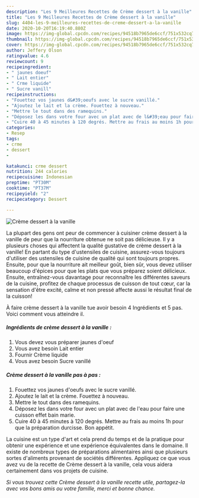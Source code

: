 ```yaml
---
description: "Les 9 Meilleures Recettes de Crème dessert à la vanille"
title: "Les 9 Meilleures Recettes de Crème dessert à la vanille"
slug: 4404-les-9-meilleures-recettes-de-creme-dessert-a-la-vanille
date: 2020-10-20T16:19:40.880Z
image: https://img-global.cpcdn.com/recipes/94518b7965de6ccf/751x532cq70/creme-dessert-a-la-vanille-photo-principale-de-la-recette.jpg
thumbnail: https://img-global.cpcdn.com/recipes/94518b7965de6ccf/751x532cq70/creme-dessert-a-la-vanille-photo-principale-de-la-recette.jpg
cover: https://img-global.cpcdn.com/recipes/94518b7965de6ccf/751x532cq70/creme-dessert-a-la-vanille-photo-principale-de-la-recette.jpg
author: Jeffery Olson
ratingvalue: 4.6
reviewcount: 9
recipeingredient:
- " jaunes doeuf"
- " Lait entier"
- " Crme liquide"
- " Sucre vanill"
recipeinstructions:
- "Fouettez vos jaunes d&#39;oeufs avec le sucre vanillé."
- "Ajoutez le lait et la crème. Fouettez à nouveau."
- "Mettre le tout dans des ramequins."
- "Déposez les dans votre four avec un plat avec de l&#39;eau pour faire une cuisson effet bain marie."
- "Cuire 40 à 45 minutes à 120 degrés. Mettre au frais au moins 1h pour que la préparation durcisse. Bon appétit."
categories:
- Resep
tags:
- crme
- dessert
- 

katakunci: crme dessert  
nutrition: 244 calories
recipecuisine: Indonesian
preptime: "PT30M"
cooktime: "PT37M"
recipeyield: "2"
recipecategory: Dessert

---
```



![Crème dessert à la vanille](https://img-global.cpcdn.com/recipes/94518b7965de6ccf/751x532cq70/creme-dessert-a-la-vanille-photo-principale-de-la-recette.jpg)

La plupart des gens ont peur de commencer à cuisiner crème dessert à la vanille de peur que la nourriture obtenue ne soit pas délicieuse. Il y a plusieurs choses qui affectent la qualité gustative de crème dessert à la vanille! En partant du type d'ustensiles de cuisine, assurez-vous toujours d'utiliser des ustensiles de cuisine de qualité qui sont toujours propres. Ensuite, pour que la nourriture ait meilleur goût, bien sûr, vous devez utiliser beaucoup d'épices pour que les plats que vous préparez soient délicieux. Ensuite, entraînez-vous davantage pour reconnaître les différentes saveurs de la cuisine, profitez de chaque processus de cuisson de tout cœur, car la sensation d'être excité, calme et non pressé affecte aussi le résultat final de la cuisson!

<!--inarticleads1-->

À faire crème dessert à la vanille tue avoir besoin 4 Ingrédients et 5 pas. Voici comment vous atteindre il.

##### Ingrédients de crème dessert à la vanille :

1. Vous devez vous préparer  jaunes d&#39;oeuf
1. Vous avez besoin  Lait entier
1. Fournir  Crème liquide
1. Vous avez besoin  Sucre vanillé




<!--inarticleads2-->

##### Crème dessert à la vanille pas à pas :

1. Fouettez vos jaunes d&#39;oeufs avec le sucre vanillé.
1. Ajoutez le lait et la crème. Fouettez à nouveau.
1. Mettre le tout dans des ramequins.
1. Déposez les dans votre four avec un plat avec de l&#39;eau pour faire une cuisson effet bain marie.
1. Cuire 40 à 45 minutes à 120 degrés. Mettre au frais au moins 1h pour que la préparation durcisse. Bon appétit.




<!--inarticleads1-->

<p>
La cuisine est un type d'art et cela prend du temps et de la pratique pour obtenir une expérience et une expérience équivalentes dans le domaine. Il existe de nombreux types de préparations alimentaires ainsi que plusieurs sortes d'aliments provenant de sociétés différentes. Appliquez ce que vous avez vu de la recette de Crème dessert à la vanille, cela vous aidera certainement dans vos projets de cuisine.
</p>

<p>
<i>Si vous trouvez cette Crème dessert à la vanille recette utile, partagez-la avec vos bons amis ou votre famille, merci et bonne chance.</i>
</p>
